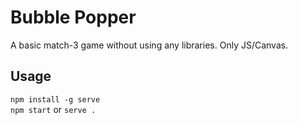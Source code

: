 # Bubble Popper
A basic match-3 game without using any libraries. Only JS/Canvas.

## Usage
`npm install -g serve`  
`npm start` or `serve .`
